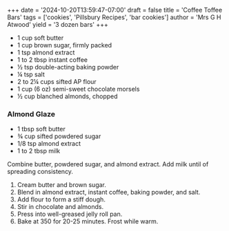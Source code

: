 +++
date = '2024-10-20T13:59:47-07:00'
draft = false
title = 'Coffee Toffee Bars'
tags = ['cookies', 'Pillsbury Recipes', 'bar cookies']
author = 'Mrs G H Atwood'
yield = '3 dozen bars'
+++

* 1 cup soft butter
* 1 cup brown sugar, firmly packed
* 1 tsp almond extract
* 1 to 2 tbsp instant coffee
* ½ tsp double-acting baking powder
* ¼ tsp salt
* 2 to 2¼ cups sifted AP flour
* 1 cup (6 oz) semi-sweet chocolate morsels
* ½ cup blanched almonds, chopped

### Almond Glaze
* 1 tbsp soft butter
* ¾ cup sifted powdered sugar
* 1/8 tsp almond extract
* 1 to 2 tbsp milk

Combine butter, powdered sugar, and almond extract. Add milk until of spreading consistency.

1. Cream butter and brown sugar.
2. Blend in almond extract, instant coffee, baking powder, and salt.
3. Add flour to form a stiff dough.
4. Stir in chocolate and almonds.
5. Press into well-greased jelly roll pan.
6. Bake at 350 for 20-25 minutes. Frost while warm.